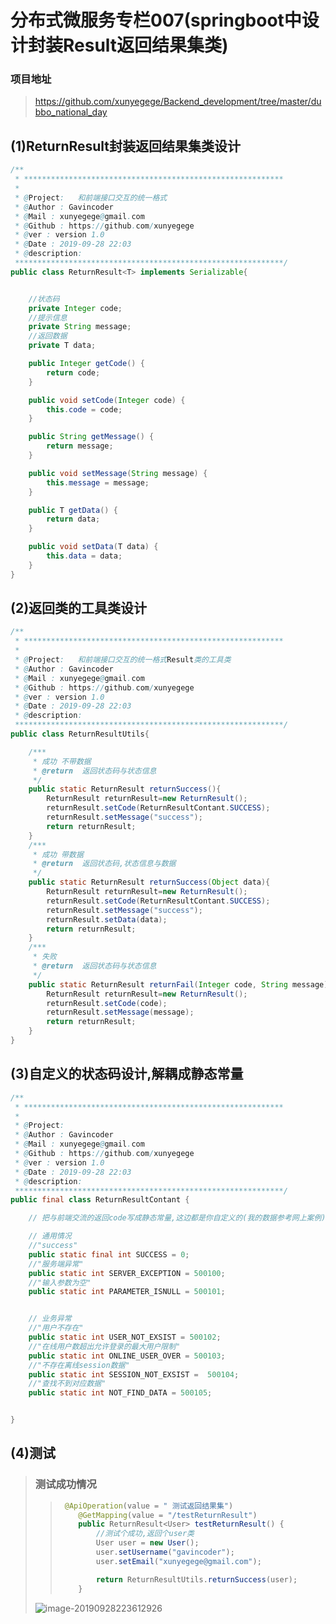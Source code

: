 # 分布式微服务专栏007(springboot中设计封装Result返回结果集类)
### 项目地址
> https://github.com/xunyegege/Backend_development/tree/master/dubbo_national_day
## (1)ReturnResult封装返回结果集类设计

```java
/**
 * **********************************************************
 *
 * @Project:   和前端接口交互的统一格式
 * @Author : Gavincoder
 * @Mail : xunyegege@gmail.com
 * @Github : https://github.com/xunyegege
 * @ver : version 1.0
 * @Date : 2019-09-28 22:03
 * @description:
 ************************************************************/
public class ReturnResult<T> implements Serializable{


    //状态码
    private Integer code;
    //提示信息
    private String message;
    //返回数据
    private T data;

    public Integer getCode() {
        return code;
    }

    public void setCode(Integer code) {
        this.code = code;
    }

    public String getMessage() {
        return message;
    }

    public void setMessage(String message) {
        this.message = message;
    }

    public T getData() {
        return data;
    }

    public void setData(T data) {
        this.data = data;
    }
}

```

## (2)返回类的工具类设计

```java
/**
 * **********************************************************
 *
 * @Project:   和前端接口交互的统一格式Result类的工具类
 * @Author : Gavincoder
 * @Mail : xunyegege@gmail.com
 * @Github : https://github.com/xunyegege
 * @ver : version 1.0
 * @Date : 2019-09-28 22:03
 * @description:
 ************************************************************/
public class ReturnResultUtils{

    /***
     * 成功 不带数据
     * @return  返回状态码与状态信息
     */
    public static ReturnResult returnSuccess(){
        ReturnResult returnResult=new ReturnResult();
        returnResult.setCode(ReturnResultContant.SUCCESS);
        returnResult.setMessage("success");
        return returnResult;
    }
    /***
     * 成功 带数据
     * @return  返回状态码,状态信息与数据
     */
    public static ReturnResult returnSuccess(Object data){
        ReturnResult returnResult=new ReturnResult();
        returnResult.setCode(ReturnResultContant.SUCCESS);
        returnResult.setMessage("success");
        returnResult.setData(data);
        return returnResult;
    }
    /***
     * 失败
     * @return  返回状态码与状态信息
     */
    public static ReturnResult returnFail(Integer code, String message){
        ReturnResult returnResult=new ReturnResult();
        returnResult.setCode(code);
        returnResult.setMessage(message);
        return returnResult;
    }
}
```

## (3)自定义的状态码设计,解耦成静态常量

```java
/**
 * **********************************************************
 *
 * @Project:
 * @Author : Gavincoder
 * @Mail : xunyegege@gmail.com
 * @Github : https://github.com/xunyegege
 * @ver : version 1.0
 * @Date : 2019-09-28 22:03
 * @description:
 ************************************************************/
public final class ReturnResultContant {

    // 把与前端交流的返回code写成静态常量,这边都是你自定义的(我的数据参考网上案例)

    // 通用情况
    //"success"
    public static final int SUCCESS = 0;
    //"服务端异常"
    public static int SERVER_EXCEPTION = 500100;
    //"输入参数为空"
    public static int PARAMETER_ISNULL = 500101;


    // 业务异常
    //"用户不存在"
    public static int USER_NOT_EXSIST = 500102;
    //"在线用户数超出允许登录的最大用户限制"
    public static int ONLINE_USER_OVER = 500103;
    //"不存在离线session数据"
    public static int SESSION_NOT_EXSIST =  500104;
    //"查找不到对应数据"
    public static int NOT_FIND_DATA = 500105;


}
```

## (4)测试

> ### 测试成功情况
>
> > ```java
> >  @ApiOperation(value = " 测试返回结果集")
> >     @GetMapping(value = "/testReturnResult")
> >     public ReturnResult<User> testReturnResult() {
> >         //测试个成功,返回个user类
> >         User user = new User();
> >         user.setUsername("gavincoder");
> >         user.setEmail("xunyegege@gmail.com");
> > 
> >         return ReturnResultUtils.returnSuccess(user);
> >     }
> > ```
>
> ![image-20190928223612926](https://tva1.sinaimg.cn/large/006y8mN6gy1g7flwk44snj30dg0cujsv.jpg)